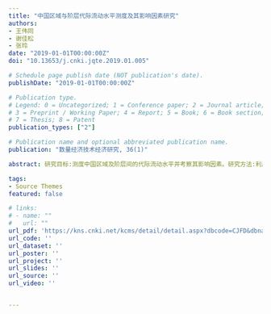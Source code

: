 ```yaml
---
title: "中国区域与阶层代际流动水平测度及其影响因素研究"
authors:
- 王伟同
- 谢佳松
- 张玲
date: "2019-01-01T00:00:00Z"
doi: "10.13653/j.cnki.jqte.2019.01.005"

# Schedule page publish date (NOT publication's date).
publishDate: "2019-01-01T00:00:00Z"

# Publication type.
# Legend: 0 = Uncategorized; 1 = Conference paper; 2 = Journal article;
# 3 = Preprint / Working Paper; 4 = Report; 5 = Book; 6 = Book section;
# 7 = Thesis; 8 = Patent
publication_types: ["2"]

# Publication name and optional abbreviated publication name.
publication: "数量经济技术经济研究, 36(1)"

abstract: 研究目标:测度中国区域及阶层间的代际流动水平并考察其影响因素。研究方法:利用代际次序相关性的统计优势,借鉴和改进Chetty等（2014）构建绝对代际流动指标测度方法,利用社会地位指标测度区域和阶层间的代际流动水平差异。研究发现:中国的社会结构呈现复杂性特征,在不同地区及不同阶层之间存在显著代际流动差异,公共教育支出及收入不平等因素是影响地区代际流动的重要因素。研究创新:基于代际次序相关性指标构建中国"区域-阶层"双维度的绝对代际流动指标,度量了中国区域层面不同阶层群体的代际流动水平。研究价值:刻画了中国不同地区、不同阶层代际流动的特征事实,从区域差异、阶层差异视角丰富了中国代际流动问题的相关文献,为相关政策改革提供了有益参考。 

tags:
- Source Themes
featured: false

# links:
# - name: ""
#   url: ""
url_pdf: 'https://kns.cnki.net/kcms/detail/detail.aspx?dbcode=CJFD&dbname=CJFDLAST2019&filename=SLJY201901005&uniplatform=NZKPT&v=pvnBdY4O9I8H0BAPN8OmkIz043bg-BKmK6pH3rrHpaYFnQ5mSmqYOLt9ohRuegAs'
url_code: ''
url_dataset: ''
url_poster: ''
url_project: ''
url_slides: ''
url_source: ''
url_video: ''


---
```


